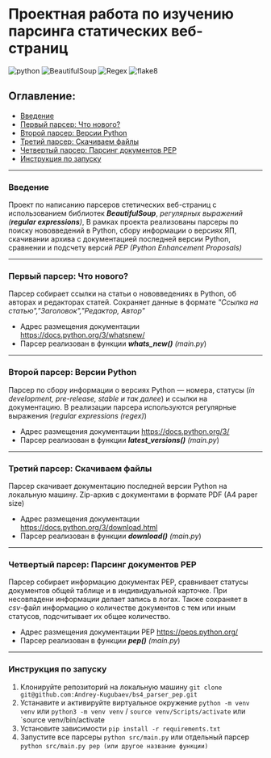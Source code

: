 # Проектная работа по изучению парсинга статических веб-страниц
![python](https://img.shields.io/badge/Python-3.9-green)
![BeautifulSoup](https://img.shields.io/badge/BeautifulSoup-4.9.3-green)
![Regex](https://img.shields.io/badge/Regex-grey)
![flake8](https://img.shields.io/badge/flake8-4.0.1-green)

## Оглавление:
- [Введение](#введение)
- [Первый парсер: Что нового?](#первый-парсер:-что-нового?)
- [Второй парсер: Версии Python](#второй-парсер:-версии-python?)
- [Третий парсер: Скачиваем файлы](#третий-парсер:-скачиваем-файлы?)
- [Четвертый парсер: Парсинг документов PEP](#четвертый-парсер:-парсинг-докуметов-pep?)
- [Инструкция по запуску](#инструкция-по-запуску)

----
### <anchor>Введение</anchor>
Проект по написанию парсеров стетических веб-страниц с использованием библиотек ___BeautifulSoup___, _регулярных выражений (__regular expressions__)_,
В рамках проекта реализованы парсеры по поиску нововведений в Python, сбору информации о версиях ЯП, скачивании архива с документацией последней версии Python,
сравнении и подсчету версий _PEP (Python Enhancement Proposals)_

----
### <anchor>Первый парсер: Что нового?</anchor>
Парсер собирает ссылки на статьи о нововведениях в Python, об авторах и редакторах статей.
Сохраняет данные в формате _"Ссылка на статью","Заголовок","Редактор, Автор"_
- Адрес размещения документации https://docs.python.org/3/whatsnew/
- Парсер реализован в функции ___whats_new()__ (main.py_)

----
### <anchor>Второй парсер: Версии Python</anchor>
Парсер по сбору информации о версиях Python — номера, статусы (_in development, pre-release, stable и так далее_) и ссылки на документацию.
В реализации парсера используются регулярные выражения (_regular expressions (regex)_)
- Адрес размещения документации https://docs.python.org/3/
- Парсер реализован в функции ___latest_versions()__ (main.py_)

----
### <anchor>Третий парсер: Скачиваем файлы</anchor>
Парсер скачивает документацию последней версии Python на локальную машину.
Zip-архив с документами в формате PDF (A4 paper size)
- Адрес размещения документации https://docs.python.org/3/download.html
- Парсер реализован в функции ___download()__ (main.py_)
----
### <anchor>Четвертый парсер: Парсинг документов PEP</anchor>
Парсер собирает информацию документах PEP, сравнивает статусы документов  общей таблице и в индивидуальной карточке. При несовпадени информации делает запись в логах.
Также сохраняет в _csv_-файл информацию о количестве документов с тем или иным статусов, подсчитывает их общее количество.
- Адрес размещения документации PEP https://peps.python.org/
- Парсер реализован в функции ___pep()__ (main.py_)

----
### <anchor>Инструкция по запуску</anchor>
1. Клонируйте репозиторий на локальную машину `git clone git@github.com:Andrey-Kugubaev/bs4_parser_pep.git`
2. Устанавите и активируйте виртуальное окружение `python -m venv venv` или `python3 -m venv venv` / `source venv/Scripts/activate` или `source venv/bin/activate
3. Установите зависимости `pip install -r requirements.txt`
4. Запустите все парсеры `python src/main.py` или отдельный парсер `python src/main.py pep (или другое название функции)`
